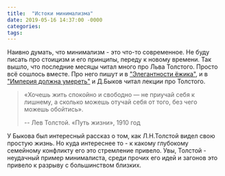 ```yaml
---
title:  "Истоки минимализма"
date: 2019-05-16 14:37:00 -0000
categories: 
tags: 
---
```


Наивно думать, что минимализм - это что-то современное. Не буду писать про стоицизм и его принципы, переду к новому времени. Так вышло, что последние месяцы читал много про Льва Толстого. Просто всё сошлось вместе. Про него пишут и в ["Элегантности ёжика"](https://ru.wikipedia.org/wiki/%D0%AD%D0%BB%D0%B5%D0%B3%D0%B0%D0%BD%D1%82%D0%BD%D0%BE%D1%81%D1%82%D1%8C_%D1%91%D0%B6%D0%B8%D0%BA%D0%B0), и в ["Империя должна умереть"](https://ru.wikipedia.org/wiki/%D0%97%D1%8B%D0%B3%D0%B0%D1%80%D1%8C,_%D0%9C%D0%B8%D1%85%D0%B0%D0%B8%D0%BB_%D0%92%D0%B8%D0%BA%D1%82%D0%BE%D1%80%D0%BE%D0%B2%D0%B8%D1%87#%D0%9A%D0%BD%D0%B8%D0%B3%D0%B0_%C2%AB%D0%98%D0%BC%D0%BF%D0%B5%D1%80%D0%B8%D1%8F_%D0%B4%D0%BE%D0%BB%D0%B6%D0%BD%D0%B0_%D1%83%D0%BC%D0%B5%D1%80%D0%B5%D1%82%D1%8C%C2%BB) и Д.Быков читал лекции про Толстого.

> «Хочешь жить спокойно и свободно — не приучай себя к лишнему, а сколько можешь отучай себя от того, без чего можешь обойтись».­
>
> -- Лев Толстой. «Путь жизни», 1910 год

У Быкова был интересный рассказ о том, как Л.Н.Толстой видел свою простую жизнь. Но куда интереснее то - к какому глубокому семейному конфликту его это стремление привело. Увы, Толстой - неудачный пример минималиста, среди прочих его идей и загонов это привело к разрыву с большинством близких.